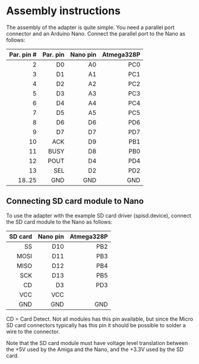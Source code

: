 # Assembly instructions

The assembly of the adapter is quite simple.
You need a parallel port connector and an Arduino Nano.
Connect the parallel port to the Nano as follows:

| Par. pin # | Par. pin | Nano pin | Atmega328P |
|---:|-----:|----:|----:|
|  2 |   D0 |  A0 | PC0 |
|  3 |   D1 |  A1 | PC1 |
|  4 |   D2 |  A2 | PC2 |
|  5 |   D3 |  A3 | PC3 |
|  6 |   D4 |  A4 | PC4 |
|  7 |   D5 |  A5 | PC5 |
|  8 |   D6 |  D6 | PD6 |
|  9 |   D7 |  D7 | PD7 |
| 10 |  ACK |  D9 | PB1 |
| 11 | BUSY |  D8 | PB0 |
| 12 | POUT |  D4 | PD4 |
| 13 |  SEL |  D2 | PD2 |
| 18..25 |  GND | GND | GND |

## Connecting SD card module to Nano

To use the adapter with the example SD card driver (spisd.device),
connect the SD card module to the Nano as follows:

| SD card | Nano pin | Atmega328P |
|-----:|----:|----:|
|   SS | D10 | PB2 |
| MOSI | D11 | PB3 |
| MISO | D12 | PB4 |
|  SCK | D13 | PB5 |
|   CD |  D3 | PD3 |
|  VCC | VCC |     |
|  GND | GND | GND |

CD = Card Detect. Not all modules has this pin available, but since the Micro SD card connectors typically has this pin it should be possible to solder a wire to the connector.

Note that the SD card module must have voltage level translation between the +5V used by the Amiga and the Nano, and the +3.3V used by the SD card.
